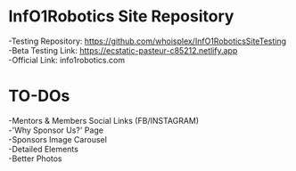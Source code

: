 # InfO1Robotics Site Repository
-Testing Repository: https://github.com/whoisplex/InfO1RoboticsSiteTesting </br>
-Beta Testing Link: https://ecstatic-pasteur-c85212.netlify.app </br>
-Official Link: info1robotics.com </br>

# TO-DOs

-Mentors & Members Social Links (FB/INSTAGRAM) </br>
-'Why Sponsor Us?' Page </br>
-Sponsors Image Carousel </br>
-Detailed Elements </br>
-Better Photos </br>
